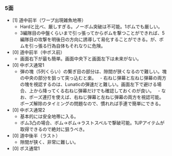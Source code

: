 ### 5面
- [1] 道中前半（ワープ出現雑魚地帯）
  - Hardと比べ、厳しすぎる。ノーボム突破は不可能。1ボムでも厳しい。
  - 3編隊目の中盤くらいまで引っ張ってからボムを撃つことができれば、5編隊目の攻撃を明後日の方向に誘導して易化することができる。が、ボムを引っ張る行為自体もそれなりに危険。
- [0] 道中前半（中ボス前）
  - 画面右下が最も簡単。画面中央下と画面左下は未来がない。
- [0] 中ボス通常1
  - 弾の塊（5列くらい）の繋ぎ目の部分は、隙間が狭くなるので難しい。塊の中央の部分を狙って突っ込むと楽。
    - 右ねじ弾幕と左ねじ弾幕の両方の塊を視認するのは、Lunaticの弾速だと難しい。画面左下で避ける場合、上から降ってくる右ねじ弾幕だけでも確認しておくのが良い。
    - なお、ポーズ連打を使えば、右ねじ弾幕と左ねじ弾幕の両方を視認可能。ポーズ解除のタイミングの問題なので、慣れれば手連で簡単にできる。
- [0] 中ボス通常2
  - 基本的には安全地帯に入る。
  - ボム3凸の場合、ボム→ボム→ラストスペルで撃破可能。1UPアイテムが取得できるので絶対に狙うべき。
- [0] 道中後半（ラスト）
  - 隙間が狭く、非常に難しい。
- [0] ボス通常1
